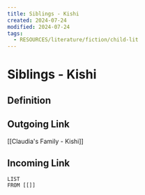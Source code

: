 ```yaml
---
title: Siblings - Kishi
created: 2024-07-24
modified: 2024-07-24
tags:
  - RESOURCES/literature/fiction/child-lit
---
```

# Siblings - Kishi
## Definition

## Outgoing Link
[[Claudia's Family - Kishi]]
## Incoming Link
```dataview
LIST
FROM [[]]
```
